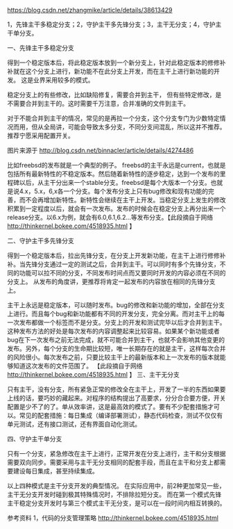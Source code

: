 https://blog.csdn.net/zhangmike/article/details/38613429

1，先锋主干多稳定分支；2，守护主干多先锋分支；3，主干无分支；4，守护主干单分支。

一、先锋主干多稳定分支 

得到一个稳定版本后，将此稳定版本放到一个新分支上，针对此稳定版本的修修补补就在这个分支上进行，新功能不在此分支上开发，而在主干上进行新功能的开发。 这是业界采用较多的模式。

稳定分支上的有些修改，比如缺陷修复，需要合并到主干， 但有些特定修改，是不需要合并到主干的。这时需要千万注意，合并准确的文件到主干。

对于不能合并到主干的情况，常见的是再拉一个分支，这个分支专门为少数特定情况而用，但从全局讲，可能会导致太多分支，不同分支间混乱，所以这并不推荐。推荐宁愿采用配置开关。



图片来源于 http://blog.csdn.net/binnacler/article/details/4274486 

比如freebsd的发布就是一个典型的例子。
freebsd的主干永远是current，也就是包括所有最新特性的不稳定版本。然后随着新特性的逐步稳定，达到一个发布的里程碑以后，从主干分出来一个stable分支。freebsd是每个大版本一个分支。也就是说4.x，5.x，6,x各一个分支。每个发布分支上只有bug修改和现有功能的完善，而不会再增加新特性。新特性会继续在主干上开发。当稳定分支上发生的修改积累到一定程度以后，就会有一次发布。发布的时候会在稳定分支上再分出来一个 release分支。以6.x为例，就会有6.0,6.1,6.2…等发布分支。【此段摘自于网络 http://thinkernel.bokee.com/4518935.html 】



二、守护主干多先锋分支

得到一个稳定版本后，拉出先锋分支，在分支上开发新功能，在主干上进行修修补补。当先锋分支通过一定的测试之后，合并到主干。可以同时有多个先锋分支，不同的功能可以拉不同的分支，不同发布时间点而又要同时开发的内容必须在不同的分支上。
从发布的角度讲，更推荐将肯定一起发布的内容放在相同的先锋分支上。

主干上永远是稳定版本，可以随时发布。bug的修改和新功能的增加，全部在分支上进行。而且每个bug和新功能都有不同的开发分支，完全分离。而对主干上的每一次发布都做一个标签而不是分支。分支上的开发和测试完毕以后才合并到主干。
这种发布方法的好处是每次发布的内容调整起来比较容易。如果某个新功能或者bug在下一次发布之前无法完成，就不可能合并到主干，也就不会影响其他变更的发布。另外，每个分支的生命期比较短，唯一长期存在的就是主干，这样每次合并的风险很小。每次发布之前，只要比较主干上的最新版本和上一次发布的版本就能够知道这次发布的文件范围了。
【此段摘自于网络 http://thinkernel.bokee.com/4518935.html 】
三、主干无分支

只有主干，没有分支，所有紧急正常的修改全在主干上，开发了一半的东西如果要上线的话，要巧妙的藏起来。对程序的结构提出了高要求，分分合合要方便，开关配置是少不了的了。单从效率讲，这是最高效的模式了。要有不少配套措施才可以。常见的配套措施：每日集成（编译部署测试），静态代码检查，测试不仅仅有单元测试，还有接口测试，还有界面自动化测试。

四、守护主干单分支

只有一个分支，紧急修改在主干上进行，正常开发在分支上进行，主干和分支根据需要双向同步。需要采用与主干无分支相同的配套手段，而且在主干和分支上都需要建设每日集成，甚至持续集成。


以上四种模式是主干分支开发的典型情况。
在实际应用中，前2种更加常见一些，
主干无分支开发时碰到极其特殊情况时，不排除拉短分支。
而在第一个模式先锋主干稳定分支开发时与第三个模式主干无分支，是可以在一段时间内相互转换的。

参考资料
1，代码的分支管理策略 http://thinkernel.bokee.com/4518935.html 